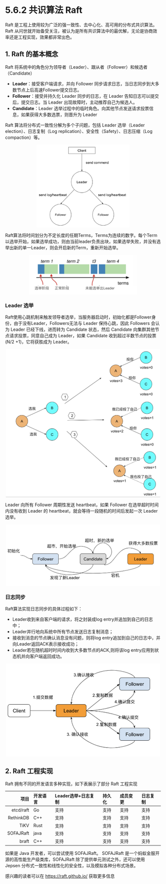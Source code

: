 # 5.6.2 共识算法 Raft

Raft 是工程上使用较为广泛的强一致性、去中心化、高可用的分布式共识算法。Raft 从问世就开始备受关注，被认为是所有共识算法中的最优解，无论是协商效率还是工程实现，效果都非常出色。

## 1. Raft 的基本概念

Raft 将系统中的角色分为领导者（Leader）、跟从者（Follower）和候选者（Candidate）

- **Leader**：接受客户端请求，并向 Follower 同步请求日志，当日志同步到大多数节点上后高速Follower提交日志。
- **Follower**：接受并持久化 Leader 同步的日志，在 Leader 告知日志可以提交后，提交日志。当 Leader 出现故障时，主动推荐自己为候选人。
- **Candidate**：Leader 选举过程中的临时角色。向其他节点发送请求投票信息，如果获得大多数选票，则晋升为 Leader

Raft 算法将分布式一致性分解为多个子问题，包括 Leader 选举（Leader election）、日志复制（Log replication）、安全性（Safety）、日志压缩（Log compaction）等。


<div  align="center">
	<img src="../assets/raft.png" width = "300"  align=center />
</div>

Raft算法将时间划分为不定长度的任期Terms，Terms为连续的数字。每个Term以选举开始，如果选举成功，则由当前leader负责出块，如果选举失败，并没有选举出新的单一Leader，则会开启新的Term，重新开始选举。

<div  align="center">
	<img src="../assets/raft-term.png" width = "350"  align=center />
</div>

### Leader 选举

Raft使用心跳机制来触发领导者选举，当服务器启动时，初始化都是Follower身份，由于没有Leader，Followers无法与 Leader 保持心跳，因此 Followers 会认为 Leader 已经下线，进而转为 Candidate 状态，然后 Candidate 向集群其他节点请求投票，同意自己成为 Leader，如果 Candidate 收到超过半数节点的投票(N/2 +1)，它将获胜成为 Leader。

<div  align="center">
	<img src="../assets/raft-vote.png" width = "500"  align=center />
</div>

Leader 向所有 Follower 周期性发送 heartbeat，如果 Follower 在选举超时时间内没有收到 Leader 的 heartbeat，就会等待一段随机的时间后发起一次 Leader 选举。

<div  align="center">
	<img src="../assets/raft-vote-2.png" width = "500"  align=center />
</div>

### 日志同步

Raft算法实现日志同步的具体过程如下：

- Leader收到来自客户端的请求，将之封装成log entry并追加到自己的日志中；
- Leader并行地向系统中所有节点发送日志复制消息；
- 接收到消息的节点确认消息没有问题，则将log entry追加到自己的日志中，并向Leader返回ACK表示接收成功；
- Leader若在随机超时时间内收到大多数节点的ACK,则将该log entry应用到状态机并向客户端返回成功。

<div  align="center">
	<img src="../assets/raft-log.png" width = "500"  align=center />
</div>


## 2. Raft 工程实现

Raft 拥有不同的开发语言多种实现，如下表展示了部分 Raft 工程实现

| 项目 | 开发语言 | Leader选举+日志复制 | 持久化 |成员变更| 日志复制 |
|--:|:--|:--|:--|:--|:--|
| etcd/raft | Go | 支持| 支持| 支持| 支持|
| RethinkDB |  C++ | 支持| 支持| 支持|支持|
| TiKV| Rust | 支持| 支持| 支持|支持|
|SOFAJRaft | java | 支持| 支持| 支持|支持|
| braft | C++ | 支持| 支持| 支持|支持|

如果是 Java 开发者，可以尝试使用 SOFAJRaft。 SOFAJRaft 是一个蚂蚁金服开源的高性能生产级类库，SOFAJRaft 除了提供单元测试之外，还可以使用 Jepsen 分布式一致性和线性化的安全性，以及模拟各种分布式场景。

感兴趣的读者可以在 https://raft.github.io/ 获取更多信息